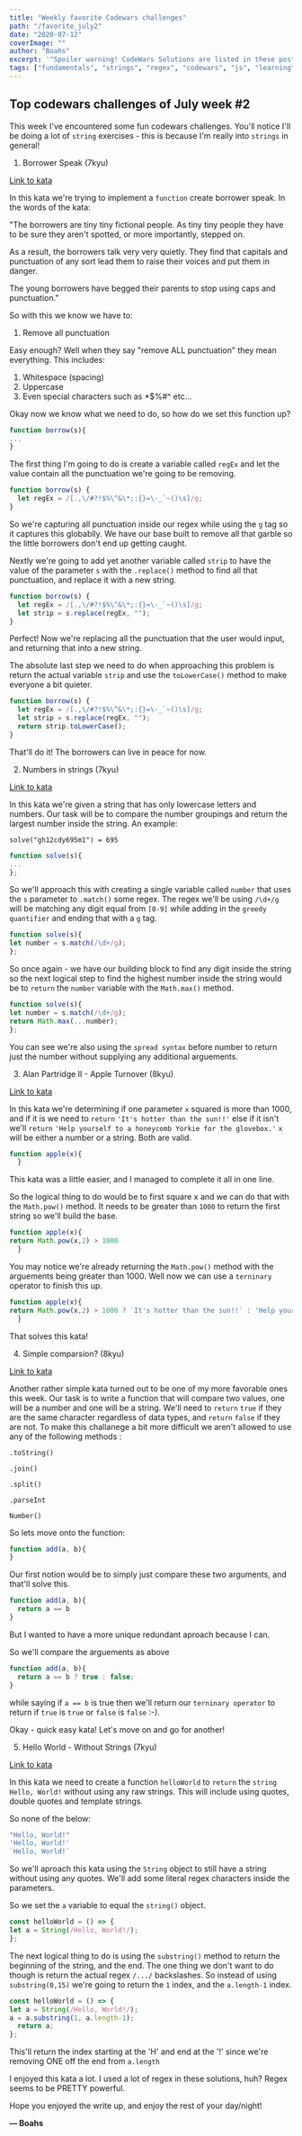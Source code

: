 ```yaml
---
title: "Weekly favorite Codewars challenges"
path: "/favorite_july2"
date: "2020-07-12"
coverImage: ""
author: "Boahs"
excerpt: '"Spoiler warning! CodeWars Solutions are listed in these posts!"'
tags: ["fundamentals", "strings", "regex", "codewars", "js", "learning", "7kyu"]
---
```


## Top codewars challenges of July week #2

This week I've encountered some fun codewars challenges. You'll notice I'll be doing a lot of `string` exercises - this is because I'm really into `strings` in general!

1. Borrower Speak (7kyu)

[Link to kata](https://www.codewars.com/kata/57d2ba8095497e484e00002e)

In this kata we're trying to implement a `function` create borrower speak. In the words of the kata:

"The borrowers are tiny tiny fictional people. As tiny tiny people they have to be sure they aren't spotted, or more importantly, stepped on.

As a result, the borrowers talk very very quietly. They find that capitals and punctuation of any sort lead them to raise their voices and put them in danger.

The young borrowers have begged their parents to stop using caps and punctuation."

So with this we know we have to:

1. Remove all punctuation

Easy enough? Well when they say "remove ALL punctuation" they mean everything. This includes:

1. Whitespace (spacing)
2. Uppercase
3. Even special characters such as \*\$%#^ etc...

Okay now we know what we need to do, so how do we set this function up?

```javascript
function borrow(s){
...
}
```

The first thing I'm going to do is create a variable called `regEx` and let the value contain all the punctuation we're going to be removing.

```javascript
function borrow(s) {
  let regEx = /[.,\/#?!$%\^&\*;:{}=\-_`~()\s]/g;
}
```

So we're capturing all punctuation inside our regex while using the `g` tag so it captures this globablly. We have our base built to remove all that garble so the little borrowers don't end up getting caught.

Nextly we're going to add yet another variable called `strip` to have the value of the parameter `s` with the `.replace()` method to find all that punctuation, and replace it with a new string.

```javascript
function borrow(s) {
  let regEx = /[.,\/#?!$%\^&\*;:{}=\-_`~()\s]/g;
  let strip = s.replace(regEx, "");
}
```

Perfect! Now we're replacing all the punctuation that the user would input, and returning that into a new string.

The absolute last step we need to do when approaching this problem is return the actual variable `strip` and use the `toLowerCase()` method to make everyone a bit quieter.

```javascript
function borrow(s) {
  let regEx = /[.,\/#?!$%\^&\*;:{}=\-_`~()\s]/g;
  let strip = s.replace(regEx, "");
  return strip.toLowerCase();
}
```

That'll do it! The borrowers can live in peace for now.

2. Numbers in strings (7kyu)

[Link to kata](https://www.codewars.com/kata/59dd2c38f703c4ae5e000014)

In this kata we're given a string that has only lowercase letters and numbers. Our task will be to compare the number groupings and return the largest number inside the string. An example:

`solve("gh12cdy695m1") = 695`

```javascript
function solve(s){
...
};
```

So we'll approach this with creating a single variable called ```number``` that uses the `s` parameter to `.match()` some regex. The regex we'll be using `/\d+/g` will be matching any digit equal from `[0-9]` while adding in the `greedy` `quantifier` and ending that with a `g` tag. 

```javascript
function solve(s){
let number = s.match(/\d+/g);
};
```

So once again - we have our building block to find any digit inside the string so the next logical step to find the highest number inside the string would be to `return` the `number` variable with the `Math.max()` method.

```javascript
function solve(s){
let number = s.match(/\d+/g);
return Math.max(...number);
};
```

You can see we're also using the `spread syntax` before number to return just the number without supplying any additional arguements. 

3. Alan Partridge II - Apple Turnover (8kyu)

[Link to kata](https://www.codewars.com/kata/580a094553bd9ec5d800007d)

In this kata we're determining if one parameter `x` squared is more than 1000, and if it is we need to `return` `'It's hotter than the sun!!'` else if it isn't we'll `return` `'Help yourself to a honeycomb Yorkie for the glovebox.'` `x` will be either a number or a string. Both are valid. 

```javascript
function apple(x){
  }
```
This kata was a little easier, and I managed to complete it all in one line.

So the logical thing to do would be to first square x and we can do that with the `Math.pow()` method. It needs to be greater than `1000` to return the first string so we'll build the base.


```javascript
function apple(x){
return Math.pow(x,2) > 1000
  }
```

You may notice we're already returning the `Math.pow()` method with the arguements being greater than 1000. Well now we can use a `terninary` operator to finish this up. 

```javascript
function apple(x){
return Math.pow(x,2) > 1000 ? `It's hotter than the sun!!` : 'Help yourself to a honeycomb Yorkie for the glovebox.'
  }
```

That solves this kata! 


4. Simple comparsion? (8kyu)

[Link to kata](https://www.codewars.com/kata/57f6ecdfcca6e045d2001207)

Another rather simple kata turned out to be one of my more favorable ones this week. Our task is to write a function that will compare two values, one will be a number and one will be a string. We'll need to `return` `true` if they are the same character regardless of data types, and `return` `false` if they are not. To make this challanege a bit more difficult we aren't allowed to use any of the following methods : 

`.toString()`

`.join()`

`.split()`

`.parseInt`

`Number()`

So lets move onto the function:

```javascript 
function add(a, b){
}
```

Our first notion would be to simply just compare these two arguments, and  that'll solve this.  

```javascript
function add(a, b){
  return a == b
}
```

But I wanted to have a more unique redundant aproach because I can. 

So we'll compare the arguements as above 

```javascript
function add(a, b){
  return a == b ? true : false;
}
```

while saying if `a == b` is true then we'll return our `terninary operator` to return if `true` is `true` or `false` is `false` :-). 

Okay - quick easy kata! Let's move on and go for another!

5. Hello World - Without Strings (7kyu)

[Link to kata](https://www.codewars.com/kata/584c7b1e2cb5e1a727000047)

In this kata we need to create a function `helloWorld` to `return` the `string` `Hello, World!` without using any raw strings. This will include using quotes, double quotes and template strings. 

So none of the below: 

```javascript
"Hello, World!"
'Hello, World!'
`Hello, World!`
```

So we'll aproach this kata using the `String` object to still have a string without using any quotes. We'll add some literal regex characters inside the parameters. 

So we set the `a` variable to equal the `string()` object.

```javascript
const helloWorld = () => {
let a = String(/Hello, World!/);
};
```

The next logical thing to do is using the `substring()` method to return the beginning of the string, and the end. The one thing we don't want to do though is return the actual regex `/.../` backslashes. So instead of using `substring(0,15)` we're going to return the `1` index, and the `a.length-1` index. 

```javascript
const helloWorld = () => {
let a = String(/Hello, World!/);
a = a.substring(1, a.length-1);
  return a;
};
```

This'll return the index starting at the 'H' and end at the '!' since we're removing ONE off the end from `a.length`

I enjoyed this kata a lot. I used a lot of regex in these solutions, huh? Regex seems to be PRETTY powerful. 

Hope you enjoyed the write up, and enjoy the rest of your day/night! 

**— Boahs**